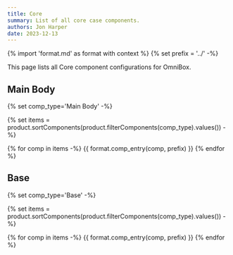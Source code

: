 ```yaml
---
title: Core
summary: List of all core case components.
authors: Jon Harper
date: 2023-12-13
---
```


{% import 'format.md' as format with context %}
{% set prefix = '../' -%}

This page lists all Core component configurations for OmniBox.

## Main Body

{% set comp_type='Main Body' -%}

{% set items = product.sortComponents(product.filterComponents(comp_type).values()) -%}

{% for comp in items -%}
{{ format.comp_entry(comp, prefix) }}
{% endfor %}

## Base

{% set comp_type='Base' -%}

{% set items = product.sortComponents(product.filterComponents(comp_type).values()) -%}

{% for comp in items -%}
{{ format.comp_entry(comp, prefix) }}
{% endfor %}